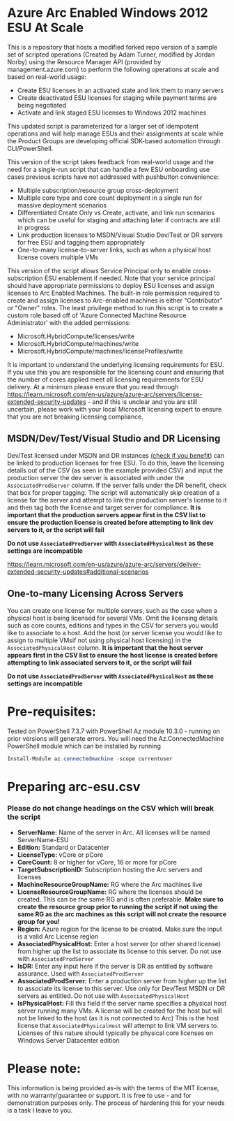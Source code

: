 # Azure Arc Enabled Windows 2012 ESU At Scale
This is a repository that hosts a modified forked repo version of a sample set of scripted operations (Created by Adam Turner, modified by Jordan Norby) using the Resource Manager API (provided by management.azure.com) to perform the following operations at scale and based on real-world usage:
+ Create ESU licenses in an activated state and link them to many servers
+ Create deactivated ESU licenses for staging while payment terms are being negotiated
+ Activate and link staged ESU licenses to Windows 2012 machines

This updated script is parameterized for a larger set of idempotent operations and will help manage ESUs and their assignments at scale while the Product Groups are developing official SDK-based automation through CLI/PowerShell.

This version of the script takes feedback from real-world usage and the need for a single-run script that can handle a few ESU onboarding use cases previous scripts have not addressed with pushbutton convenience:
+ Multiple subscription/resource group cross-deployment
+ Multiple core type and core count deployment in a single run for massive deployment scenarios
+ Differentiated Create Only vs Create, activate, and link run scenarios which can be useful for staging and attaching later if contracts are still in progress
+ Link production licenses to MSDN/Visual Studio Dev/Test or DR servers for free ESU and tagging them appropriately
+ One-to-many license-to-server links, such as when a physical host license covers multiple VMs

This version of the script allows Service Principal only to enable cross-subscription ESU enablement if needed. Note that your service principal should have appropriate permissions to deploy ESU licenses and assign licenses to Arc Enabled Machines. The built-in role permission required to create and assign licenses to Arc-enabled machines is either "Contributor" or "Owner" roles. The least privilege method to run this script is to create a custom role based off of 'Azure Connected Machine Resource Administrator' with the added permissions:
+ Microsoft.HybridCompute/licenses/write
+ Microsoft.HybridCompute/machines/write
+ Microsoft.HybridCompute/machines/licenseProfiles/write

It is important to understand the underlying licensing requirements for ESU.  If you use this you are responsible for the licensing count and ensuring that the number of cores applied meet all licensing requirements for ESU delivery.  At a minimum please ensure that you read through https://learn.microsoft.com/en-us/azure/azure-arc/servers/license-extended-security-updates - and if this is unclear and you are still uncertain, please work with your local Microsoft licensing expert to ensure that you are not breaking licensing compliance.

## MSDN/Dev/Test/Visual Studio and DR Licensing
Dev/Test licensed under MSDN and DR instances [\(check if you benefit\)](https://www.microsoft.com/en-us/licensing/licensing-programs/software-assurance-by-benefits) can be linked to production licenses for free ESU. To do this, leave the licensing details out of the CSV (as seen in the example provided CSV) and input the production server the dev server is associated with under the `AssociatedProdServer` column. If the server falls under the DR benefit, check that box for proper tagging. The script will automatically skip creation of a license for the server and attempt to link the production server's license to it and then tag both the license and target server for compliance. **It is important that the production servers appear first in the CSV list to ensure the production license is created before attempting to link dev servers to it, or the script will fail**

**Do not use `AssociatedProdServer` with `AssociatedPhysicalHost` as these settings are incompatible**

https://learn.microsoft.com/en-us/azure/azure-arc/servers/deliver-extended-security-updates#additional-scenarios

## One-to-many Licensing Across Servers
You can create one license for multiple servers, such as the case when a physical host is being licensed for several VMs. Omit the licensing details such as core counts, editions and types in the CSV for servers you would like to associate to a host. Add the host (or server license you would like to assign to multiple VMsif not using physical host licensing) in the `AssociatedPhysicalHost` column. **It is important that the host server appears first in the CSV list to ensure the host license is created before attempting to link associated servers to it, or the script will fail**

**Do not use `AssociatedProdServer` with `AssociatedPhysicalHost` as these settings are incompatible**

# Pre-requisites:
Tested on PowerShell 7.3.7 with PowerShell Az module 10.3.0 - running on prior versions will generate errors.
You will need the Az.ConnectedMachine PowerShell module which can be installed by running
```powershell
Install-Module az.connectedmachine -scope currentuser
```

# Preparing arc-esu.csv
### Please do not change headings on the CSV which will break the script
+ **ServerName:** Name of the server in Arc. All licenses will be named ServerName-ESU
+ **Edition:** Standard or Datacenter
+ **LicenseType:** vCore or pCore
+ **CoreCount:** 8 or higher for vCore, 16 or more for pCore
+ **TargetSubscriptionID:** Subscription hosting the Arc servers and licenses
+ **MachineResourceGroupName:** RG where the Arc machines live
+ **LicenseResourceGroupName:** RG where the licenses should be created. This can be the same RG and is often preferable. **Make sure to create the resource group prior to running the script if not using the same RG as the arc machines as this script will not create the resource group for you!**
+ **Region:** Azure region for the license to be created. Make sure the input is a valid Arc License region
+ **AssociatedPhysicalHost:** Enter a host server (or other shared license) from higher up the list to associate its license to this server. Do not use with `AssociatedProdServer`
+ **IsDR:** Enter any input here if the server is DR as entitled by software assurance. Used with `AssociatedProdServer`
+ **AssociatedProdServer:** Enter a production server from higher up the list to associate its license to this server. Use only for Dev/Test MSDN or DR servers as entitled. Do not use with `AssociatedPhysicalHost`
+ **IsPhysicalHost:** Fill this field if the server name specifies a physical host server running many VMs. A license will be created for the host but will not be linked to the host (as it is not connected to Arc) This is the host license that `AssociatedPhysicalHost` will attempt to link VM servers to. Licenses of this nature should typically be physical core licenses on Windows Server Datacenter edition

# Please note:
This information is being provided as-is with the terms of the MIT license, with no warranty/guarantee or support. It is free to use - and for demonstration purposes only. The process of hardening this for your needs is a task I leave to you.
